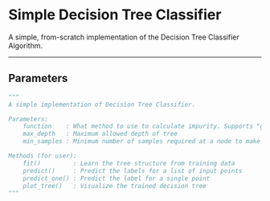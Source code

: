 # Simple Decision Tree Classifier

A simple, from-scratch implementation of the Decision Tree Classifier Algorithm.

---

## Parameters

```python
"""
A simple implementation of Decision Tree Classifier.

Parameters:
    function    : What method to use to calculate impurity. Supports "gini" and "entropy"
    max_depth   : Maximum allowed depth of tree
    min_samples : Minimum number of samples required at a node to make a split

Methods (for user):
    fit()         : Learn the tree structure from training data
    predict()     : Predict the labels for a list of input points
    predict_one() : Predict the label for a single point
    plot_tree()   : Visualize the trained decision tree
"""
